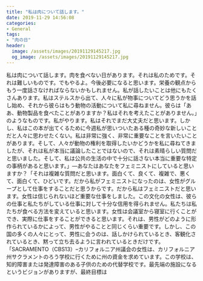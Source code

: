 ```yaml
---
title: "私は肉について話します。"
date: 2019-11-29 14:56:08
categories:
- General
tags:
- "肉の日"
header:
  image: /assets/images/20191129145217.jpg
  og_image: /assets/images/20191129145217.jpg
---
```


私は肉について話します。肉を食べない日があります。それは私のためです。それは難しいものです。でもやるよ。今後必要になると思います。栄養の観点からもう一度話さなければならないかもしれません。私が話したいことは他にもたくさんあります。私はステルスから出て、人々に私が物事についてどう思うかを話し始め、それから彼らはもう動物の活動について私に尋ねません。彼らは「ああ、動物製品を食べたことがありますか？私はそれを考えたことがありません。」のようなものです。私がやります。私はそれでまだ大丈夫だと思います。しかし、私はこの本が出てくるために今週私が思いついたある種の奇妙な新しいことだと人々に思わせたくない。私は非常に強く、非常に重要なことを言いたいことがあります。そして、人々が動物の権利を取得したいかどうかを私に尋ねてきましたが、それは私が本当に議論したことではないので、それは素晴らしい質問だと思いました。そして、私は公共の生活の中で十分に話さない本当に重要な特定の事柄があると思います。」—あなたはあなたをフェミニストにしていると思いますか？「それは複雑な質問だと思います。面白くて、良くて、複雑で、悪くて、面白くて、ひどいです。だから私がフェミニストになったのは、女性がグループとして仕事をすることだと思うからです。だから私はフェミニストだと思います。女性は信じられないほど重要な仕事をしました。この文化の女性は、彼らの仕事と私たちがしている仕事に対して十分な信用を得られません。私たちは私たちが食べる方法を変えていると思います。女性は会議室から寝室に行くことができ、実際に仕事をすることができると思います。それは、男性がどのように形作られているかによって、男性がやることと同じくらい重要です。しかし、この国の多くの人々にとって、男性に会うのは、話しかけられているとき、客観化されているとき、黙って立ち去るように言われているときだけです。 「SACRAMENTO（CBS13）–カリフォルニア州議会の女性は、カリフォルニア州サクラメントのろう学校に行くために州の資金を求めています。この学校は、知的障害または発達障害のある子供のための代替学校です。最先端の施設になるというビジョンがありますが、最終目標は
